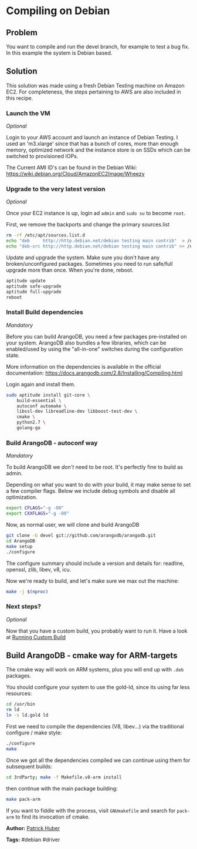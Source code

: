 # Compiling on Debian

## Problem

You want to compile and run the devel branch, for example to test a bug fix. In this example the system is Debian based.

## Solution

This solution was made using a fresh Debian Testing machine on Amazon EC2. For completeness, the steps pertaining to AWS are also included in this recipe.

### Launch the VM

*Optional*

Login to your AWS account and launch an instance of Debian Testing. I used an 'm3.xlarge' since that has a bunch of cores, more than enough memory, optimized network and the instance store is on SSDs which can be switched to provisioned IOPs.

The Current AMI ID's can be found in the Debian Wiki: https://wiki.debian.org/Cloud/AmazonEC2Image/Wheezy

### Upgrade to the very latest version

*Optional*

Once your EC2 instance is up, login ad `admin` and `sudo su` to become `root`.

First, we remove the backports and change the primary sources.list

```bash
rm -rf /etc/apt/sources.list.d
echo "deb     http://http.debian.net/debian testing main contrib"  > /etc/apt/sources.list
echo "deb-src http://http.debian.net/debian testing main contrib" >> /etc/apt/sources.list
```

Update and upgrade the system. Make sure you don't have any broken/unconfigured packages. Sometimes you need to run safe/full upgrade more than once. When you're done, reboot.

```bash
aptitude update
aptitude safe-upgrade
aptitude full-upgrade
reboot
```

### Install Build dependencies

*Mandatory*

Before you can build ArangoDB, you need a few packages pre-installed on your system. ArangoDB also bundles a few libraries, which can be enabled/used by using the "all-in-one" switches during the configuration state.

More information on the dependencies is available in the official documentation: https://docs.arangodb.com/2.8/Installing/Compiling.html

Login again and install them.

```bash
sudo aptitude install git-core \
    build-essential \
    autoconf automake \
    libssl-dev libreadline-dev libboost-test-dev \
    cmake \
    python2.7 \
    golang-go
```

### Build ArangoDB - autoconf way

*Mandatory*

To build ArangoDB we *don't* need to be root. It's perfectly fine to build as admin.

Depending on what you want to do with your build, it may make sense to set a few compiler flags. Below we include debug symbols and disable all optimization.

```bash
export CFLAGS="-g -O0"
export CXXFLAGS="-g -O0"
```

Now, as normal user, we will clone and build ArangoDB

```bash
git clone -b devel git://github.com/arangodb/arangodb.git
cd ArangoDB
make setup
./configure
```

The configure summary should include a version and details for: readline, openssl, zlib, libev, v8, icu.

Now we're ready to build, and let's make sure we max out the machine:

```bash
make -j $(nproc)
```

### Next steps?

*Optional*

Now that you have a custom build, you probably want to run it. Have a look at [Running Custom Build](RunningCustomBuild.md)

## Build ArangoDB - cmake way for ARM-targets
The cmake way will work on ARM systems, plus you will end up with `.deb` packages.

You should configure your system to use the gold-ld, since its using far less resources:

```bash
cd /usr/bin
rm ld
ln -s ld.gold ld
```

First we need to compile the dependencies (V8, libev...) via the traditional configure / make style:

```bash
./configure
make
```

Once we got all the dependencies compiled we can continue using them for subsequent builds:

```bash
cd 3rdParty; make -f Makefile.v8-arm install
```

then continue with the main package building:

```bash
make pack-arm
```

If you want to fiddle with the process, visit `GNUmakefile` and search for `pack-arm` to find its invocation of cmake.


**Author:** [Patrick Huber](https://github.com/stackmagic)

**Tags:** #debian #driver

